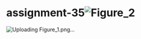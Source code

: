 # assignment-35![Figure_2](https://github.com/rezaanalytics11/assignment-35/assets/105513524/629223ab-65c1-434f-a434-16ab020c36b5)
![Uploading Figure_1.png…]()
